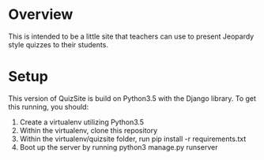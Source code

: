 # Overview

This is intended to be a little site that teachers can use to present Jeopardy style quizzes to their students.

# Setup

This version of QuizSite is build on Python3.5 with the Django library. To get this running, you should:

1) Create a virtualenv utilizing Python3.5
2) Within the virtualenv, clone this repository
3) Within the virtualenv/quizsite folder, run pip install -r requirements.txt
4) Boot up the server by running python3 manage.py runserver
